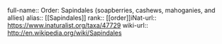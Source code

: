

full-name:: Order: Sapindales (soapberries, cashews, mahoganies, and allies)
alias:: [[Sapindales]]
rank:: [[order]]iNat-url:: https://www.inaturalist.org/taxa/47729
wiki-url:: http://en.wikipedia.org/wiki/Sapindales
